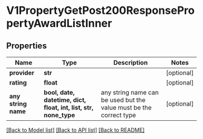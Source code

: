 # V1PropertyGetPost200ResponsePropertyAwardListInner


## Properties
Name | Type | Description | Notes
------------ | ------------- | ------------- | -------------
**provider** | **str** |  | [optional] 
**rating** | **float** |  | [optional] 
**any string name** | **bool, date, datetime, dict, float, int, list, str, none_type** | any string name can be used but the value must be the correct type | [optional]

[[Back to Model list]](../README.md#documentation-for-models) [[Back to API list]](../README.md#documentation-for-api-endpoints) [[Back to README]](../README.md)


